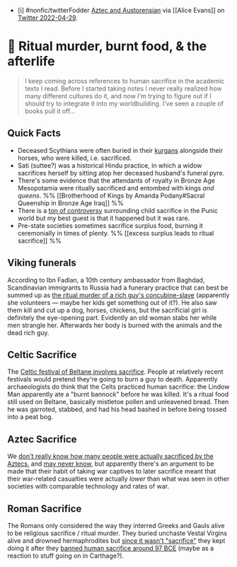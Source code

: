 - [i] #nonfic/twitterFodder [Aztec and Austorensian](https://www.nature.com/articles/nature17159) via [[Alice Evans]] on [Twitter 2022-04-29](https://twitter.com/_alice_evans/status/1520025830054940673).

# 📗 Ritual murder, burnt food, & the afterlife

> I keep coming across references to human sacrifice in the academic texts I read. Before I started taking notes I never really realized how many different cultures do it, and now I'm trying to figure out if I should try to integrate it into my worldbuilding. I've seen a couple of books pull it off... 

## Quick Facts
 
- Deceased Scythians were often buried in their [kurgans](https://newsletter.eleanorkonik.com/tombs/) alongside their horses, who were killed, i.e. sacrificed. 
- Sati (suttee?) was a historical Hindu practice, in which a widow sacrifices herself by sitting atop her deceased husband's funeral pyre.
- There's some evidence that the attendants of royalty in Bronze Age Mesopotamia were ritually sacrificed and entombed with kings _and queens_. %% [[Brotherhood of Kings by Amanda Podany#Sacral Queenship in Bronze Age Iraq]] %%
- There is a [ton of controversy](https://www.reddit.com/r/AcademicBiblical/comments/mwie4v/child_sacrifice_among_canaanites_a_compilation_of/) surrounding child sacrifice in the Punic world but my best guest is that it happened but it was rare. 
-  Pre-state societies sometimes sacrifice surplus food, burning it ceremonially in times of plenty. %% [[excess surplus leads to ritual sacrifice]] %%

## Viking funerals

According to Ibn Fadlan, a 10th century ambassador from Baghdad, Scandinavian immigrants to Russia had a funerary practice that can best be summed up as [the ritual murder of a rich guy's concubine-slave](https://travellerantiqueland.wordpress.com/2015/05/18/tall-as-date-palms-arab-meets-viking/) (apparently she volunteers — maybe her kids get something out of it?). He also saw them kill and cut up a dog, horses, chickens, but the sacrificial girl is definitely the eye-opening part. Evidently an old woman stabs her while men strangle her. Afterwards her body is burned with the animals and the dead rich guy.

## Celtic Sacrifice 

The [Celtic festival of Beltane involves sacrifice](https://www.atlasobscura.com/artices/how-to-make-beltane-bannock-oatcake). People at relatively recent festivals would pretend they're going to burn a guy to death. Apparently archaeologists do think that the Celts practiced human sacrifice: the Lindow Man apparently ate a "burnt bannock" before he was killed. It's a ritual food still used on Beltane, basically mistletoe pollen and unleavened bread. Then he was garroted, stabbed, and had his head bashed in before being tossed into a peat bog. 

## Aztec Sacrifice

We [don't really know how many people were actually sacrificed by the Aztecs](https://www.reddit.com/r/AskHistorians/comments/4r4rww/did_the_aztecs_really_sacrifice_an_average_of_40/d4yhqm2/), and [may never know](https://www.reddit.com/r/AskHistorians/comments/a8l01q/ive_read_that_20000_people_were_sacrificed/ecgjave/), but apparently there's an argument to be made that their habit of taking war captives to later sacrifice meant that their war-related casualties were actually _lower_ than what was seen in other societies with comparable technology and rates of war. 

## Roman Sacrifice

The Romans only considered the way they interred Greeks and Gauls alive to be religious sacrifice / ritual murder. They buried unchaste Vestal Virgins alive and drowned hermaphrodites but [since it wasn't "sacrifice"](https://www.jstor.org/stable/40666530) they kept doing it after they [banned human sacrifice around 97 BCE](https://www.reddit.com/r/AcademicBiblical/comments/mwie4v/child_sacrifice_among_canaanites_a_compilation_of/) (maybe as a reaction to stuff going on in Carthage?). 
